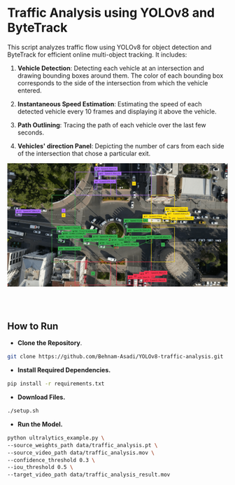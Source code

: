 # Traffic Analysis using YOLOv8 and ByteTrack

This script analyzes traffic flow using YOLOv8 for object detection and ByteTrack for efficient online multi-object tracking. It includes:

1. **Vehicle Detection**: Detecting each vehicle at an intersection and drawing bounding boxes around them. The color of each bounding box corresponds to the side of the intersection from which the vehicle entered.
  
2. **Instantaneous Speed Estimation**: Estimating the speed of each detected vehicle every 10 frames and displaying it above the vehicle.
  
3. **Path Outlining**: Tracing the path of each vehicle over the last few seconds.
  
4. **Vehicles' direction Panel**: Depicting the number of cars from each side of the intersection that chose a particular exit.

<div align="center">
  <img src="src/img/screenshot.png" align="center" width="700">
</div>

<br><br>

## How to Run
- **Clone the Repository**.

```bash
git clone https://github.com/Behnam-Asadi/YOLOv8-traffic-analysis.git
 ```
- **Install Required Dependencies.**

 ```bash
pip install -r requirements.txt
 ```
- **Download Files.**
 ```bash
./setup.sh
 ```
- **Run the Model.**
 ```bash
python ultralytics_example.py \
--source_weights_path data/traffic_analysis.pt \
--source_video_path data/traffic_analysis.mov \
--confidence_threshold 0.3 \
--iou_threshold 0.5 \
--target_video_path data/traffic_analysis_result.mov
 ```
